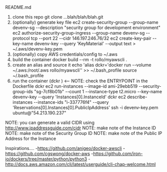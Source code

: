 README.md

1. clone this repo
	git clone ...blah/blah/blah.git
2. (optionally) generate key file
	ec2 create-security-group --group-name devenv-sg --description "security group for development environment"
	ec2 authorize-security-group-ingress --group-name devenv-sg --protocol tcp --port 22 --cidr 146.197.246.76/32
	ec2 create-key-pair --key-name devenv-key --query 'KeyMaterial' --output text > ~/.aws/devenv-key.pem
3. (optionally) copy AWS credentials/config to ~/.aws
4. build the container
	docker build --rm -t rollo/myawscli .
5. create an alias and source it
	echo 'alias dckr='docker run --volume ~/.aws:/root/.aws rollo/myawscli'' >> ~/.bash_profile
	source ~/.bash_profile
6. run the container (dckr <sub-command> <options>)	<-- NOTE: check the ENTRYPOINT in the Dockerfile
	dckr ec2 run-instances --image-id ami-29ebb519 --security-group-ids "sg-7cf8b01b" --count 1 --instance-type t2.micro --key-name devenv-key --query 'Instances[0].InstanceId'
	dckr ec2 describe-instances --instance-ids "i-337776f4" --query 'Reservations[0].Instances[0].PublicIpAddress'
	ssh -i devenv-key.pem ubuntu@"54.213.190.237"

NOTE: you can generate a valid CIDR using http://www.ipaddressguide.com/cidr
NOTE: make note of the Instance ID
NOTE: make note of the Security Group ID
NOTE: make note of the Public IP Address for the Instance

Inspirations....
-https://github.com/anigeo/docker-awscli
-https://github.com/cgswong/docker-aws
-https://github.com/iron-io/dockers/tree/master/python/python3
-http://docs.aws.amazon.com/cli/latest/userguide/cli-chap-welcome.html

